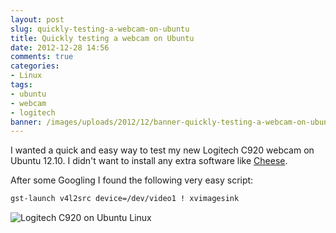 ```yaml
---
layout: post
slug: quickly-testing-a-webcam-on-ubuntu
title: Quickly testing a webcam on Ubuntu
date: 2012-12-28 14:56
comments: true
categories:
- Linux
tags:
- ubuntu
- webcam
- logitech
banner: /images/uploads/2012/12/banner-quickly-testing-a-webcam-on-ubuntu.jpg
---
```


I wanted a quick and easy way to test my new Logitech C920 webcam on Ubuntu 12.10. I didn't want to install any extra software like [Cheese](apt://cheese).

After some Googling I found the following very easy script:

``` sh
gst-launch v4l2src device=/dev/video1 ! xvimagesink
```

![Logitech C920 on Ubuntu Linux](/images/uploads/2012/12/screenshot-webcam.jpg)